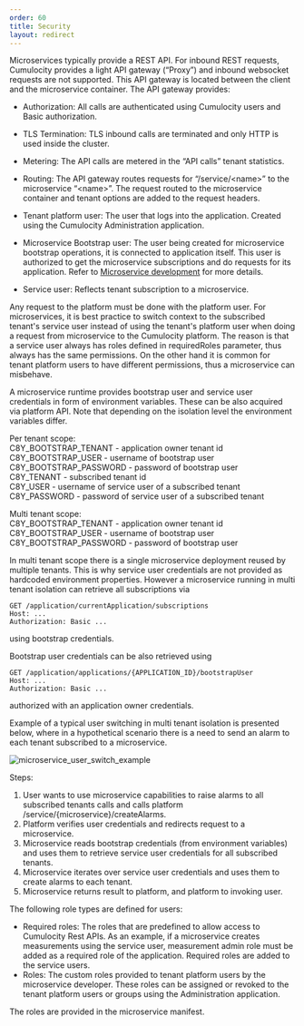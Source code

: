 ```yaml
---
order: 60
title: Security
layout: redirect
---
```


Microservices typically provide a REST API. For inbound REST requests, Cumulocity provides a light API gateway (“Proxy”) and inbound websocket requests are not supported. This API gateway is located between the client and the microservice container. The API gateway provides:

* Authorization: All calls are authenticated using Cumulocity users and Basic authorization.
* TLS Termination: TLS inbound calls are terminated and only HTTP is used inside the cluster.
* Metering: The API calls are metered in the “API calls” tenant statistics.
* Routing: The API gateway routes requests for “/service/&lt;name&gt;” to the microservice “&lt;name&gt;”. The request routed to the microservice container and tenant options are added to the request headers.

* Tenant platform user: The user that logs into the application. Created using the Cumulocity Administration application. 
* Microservice Bootstrap user: The user being created for microservice bootstrap operations, it is connected to application itself. This user is authorized to get the microservice subscriptions and do requests for its application. Refer to [Microservice development](/guides/microservice-sdk/rest#microservice-development) for more details.
* Service user: Reflects tenant subscription to a microservice.

Any request to the platform must be done with the platform user. For microservices, it is best practice to switch context to the subscribed tenant's service user instead of using the tenant's platform user when doing a request from microservice to the Cumulocity platform. The reason is that a service user always has roles defined in requiredRoles parameter, thus always has the same permissions. On the other hand it is common for tenant platform users to have different permissions, thus a microservice can misbehave. 

A microservice runtime provides bootstrap user and service user credentials in form of environment variables. These can be also acquired via platform API. Note that depending on the isolation level the environment variables differ.

Per tenant scope:  
C8Y_BOOTSTRAP_TENANT - application owner tenant id  
C8Y_BOOTSTRAP_USER - username of bootstrap user   
C8Y_BOOTSTRAP_PASSWORD - password of bootstrap user  
C8Y_TENANT - subscribed tenant id  
C8Y_USER - username of service user of a subscribed tenant   
C8Y_PASSWORD - password of service user of a subscribed tenant 

Multi tenant scope:  
C8Y_BOOTSTRAP_TENANT - application owner tenant id  
C8Y_BOOTSTRAP_USER - username of bootstrap user   
C8Y_BOOTSTRAP_PASSWORD - password of bootstrap user   

In multi tenant scope there is a single microservice deployment reused by multiple tenants. This is why service user credentials are not provided as hardcoded environment properties. However a microservice running in multi tenant isolation can retrieve all subscriptions via 

    GET /application/currentApplication/subscriptions 
    Host: ...
    Authorization: Basic ...

using bootstrap credentials. 

Bootstrap user credentials can be also retrieved using 
    
    GET /application/applications/{APPLICATION_ID}/bootstrapUser
    Host: ...
    Authorization: Basic ...

 authorized with an application owner credentials. 

Example of a typical user switching in multi tenant isolation is presented below, where in a hypothetical scenario there is a need to send an alarm to each tenant subscribed to a microservice. 

![microservice_user_switch_example](/guides/images/concepts-guide/microserviceusersexample.png)

Steps:
1. User wants to use microservice capabilities to raise alarms to all subscribed tenants calls and calls platform /service/{microservice}/createAlarms. 
2. Platform verifies user credentials and redirects request to a microservice. 
3. Microservice reads bootstrap credentials (from environment variables) and uses them to retrieve service user credentials for all subscribed tenants.
4. Microservice iterates over service user credentials and uses them to create alarms to each tenant. 
5. Microservice returns result to platform, and platform to invoking user.    

The following role types are defined for users:

* Required roles: The roles that are predefined to allow access to Cumulocity Rest APIs.
As an example, if a microservice creates measurements using the service user, measurement admin role must be added as a required role of the application.
Required roles are added to the service users.
* Roles: The custom roles provided to tenant platform users by the microservice developer.
These roles can be assigned or revoked to the tenant platform users or groups using the Administration application.

The roles are provided in the microservice manifest.

